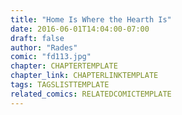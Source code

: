 ```yaml
---
title: "Home Is Where the Hearth Is"
date: 2016-06-01T14:04:00-07:00
draft: false
author: "Rades"
comic: "fd113.jpg"
chapter: CHAPTERTEMPLATE
chapter_link: CHAPTERLINKTEMPLATE
tags: TAGSLISTTEMPLATE
related_comics: RELATEDCOMICTEMPLATE
---
```

